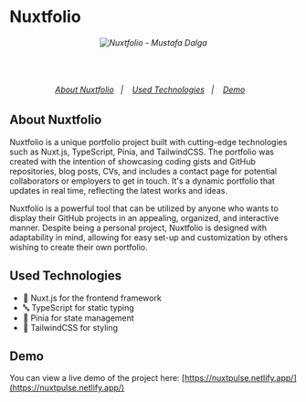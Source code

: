 # Nuxtfolio

<h6 align="center">
<img alt="Nuxtfolio - Mustafa Dalga" src="https://github.com/mustafadalga/nuxtfolio/assets/25087769/68346a7b-1064-4b7b-b69f-29861044d6d8">  
   <br>
   <br>
   <br>
   <br>

<p align="center">
<a href="#about-nuxtfolio">About Nuxtfolio</a>&nbsp;&nbsp;&nbsp;|&nbsp;&nbsp;&nbsp;
  <a href="#used-technologies">Used Technologies</a>&nbsp;&nbsp;&nbsp;|&nbsp;&nbsp;&nbsp;
  <a href="#demo">Demo</a>&nbsp;&nbsp;&nbsp;
</p>

</h6>

## About Nuxtfolio
Nuxtfolio is a unique portfolio project built with cutting-edge technologies such as Nuxt.js, TypeScript, Pinia, and TailwindCSS. The portfolio was created with the intention of showcasing coding gists and GitHub repositories, blog posts, CVs, and includes a contact page for potential collaborators or employers to get in touch. It's a dynamic portfolio that updates in real time, reflecting the latest works and ideas.

Nuxtfolio is a powerful tool that can be utilized by anyone who wants to display their GitHub projects in an appealing, organized, and interactive manner. Despite being a personal project, Nuxtfolio is designed with adaptability in mind, allowing for easy set-up and customization by others wishing to create their own portfolio.

## Used Technologies
- 🌟 Nuxt.js  for the frontend framework
- 🔤 TypeScript for static typing
- 🧩 Pinia for state management
- 🎨 TailwindCSS for styling


## Demo
You can view a live demo of the project here: [https://nuxtpulse.netlify.app/](https://nuxtpulse.netlify.app/)
